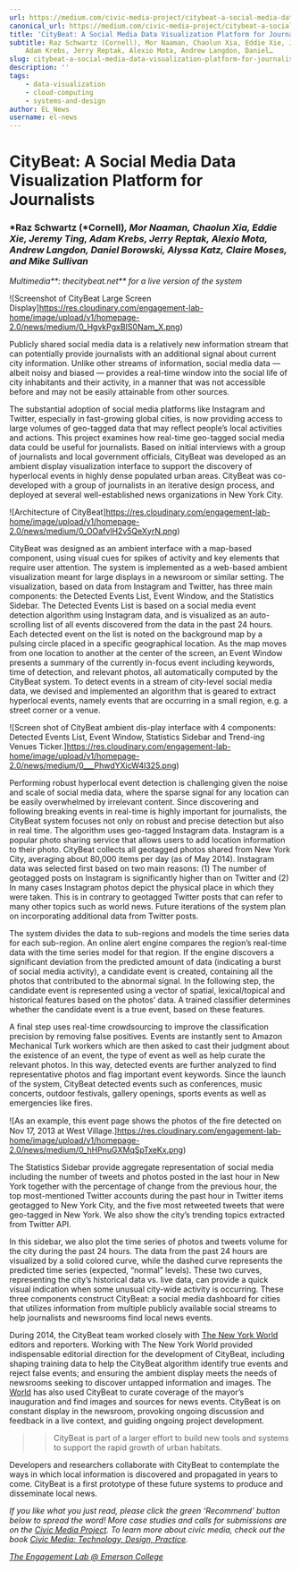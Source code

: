 ```yaml
---
url: https://medium.com/civic-media-project/citybeat-a-social-media-data-visualization-platform-for-journalists-8d53a47190ca
canonical_url: https://medium.com/civic-media-project/citybeat-a-social-media-data-visualization-platform-for-journalists-8d53a47190ca
title: 'CityBeat: A Social Media Data Visualization Platform for Journalists'
subtitle: Raz Schwartz (Cornell), Mor Naaman, Chaolun Xia, Eddie Xie, Jeremy Ting,
    Adam Krebs, Jerry Reptak, Alexio Mota, Andrew Langdon, Daniel…
slug: citybeat-a-social-media-data-visualization-platform-for-journalists
description: ''
tags:
    - data-visualization
    - cloud-computing
    - systems-and-design
author: EL_News
username: el-news
---
```


# CityBeat: A Social Media Data Visualization Platform for Journalists

### *Raz Schwartz (*Cornell)_, Mor Naaman, Chaolun Xia, Eddie Xie, Jeremy Ting, Adam Krebs, Jerry Reptak, Alexio Mota, Andrew Langdon, Daniel Borowski, Alyssa Katz, Claire Moses, and Mike Sullivan_

_Multimedia**: thecitybeat.net** for a live version of the system_

![Screenshot of CityBeat Large Screen Display]https://res.cloudinary.com/engagement-lab-home/image/upload/v1/homepage-2.0/news/medium/0_HgvkPgxBIS0Nam_X.png)

Publicly shared social media data is a relatively new information stream that can potentially provide journalists with an additional signal about current city information. Unlike other streams of information, social media data — albeit noisy and biased — provides a real-time window into the social life of city inhabitants and their activity, in a manner that was not accessible before and may not be easily attainable from other sources.

The substantial adoption of social media platforms like Instagram and Twitter, especially in fast-growing global cities, is now providing access to large volumes of geo-tagged data that may reflect people’s local activities and actions. This project examines how real-time geo-tagged social media data could be useful for journalists. Based on initial interviews with a group of journalists and local government officials, CityBeat was developed as an ambient display visualization interface to support the discovery of hyperlocal events in highly dense populated urban areas. CityBeat was co-developed with a group of journalists in an iterative design process, and deployed at several well-established news organizations in New York City.

![Architecture of CityBeat]https://res.cloudinary.com/engagement-lab-home/image/upload/v1/homepage-2.0/news/medium/0_OOafvlH2v5QeXyrN.png)

CityBeat was designed as an ambient interface with a map-based component, using visual cues for spikes of activity and key elements that require user attention. The system is implemented as a web-based ambient visualization meant for large displays in a newsroom or similar setting. The visualization, based on data from Instagram and Twitter, has three main components: the Detected Events List, Event Window, and the Statistics Sidebar. The Detected Events List is based on a social media event detection algorithm using Instagram data, and is visualized as an auto-scrolling list of all events discovered from the data in the past 24 hours. Each detected event on the list is noted on the background map by a pulsing circle placed in a specific geographical location. As the map moves from one location to another at the center of the screen, an Event Window presents a summary of the currently in-focus event including keywords, time of detection, and relevant photos, all automatically computed by the CityBeat system. To detect events in a stream of city-level social media data, we devised and implemented an algorithm that is geared to extract hyperlocal events, namely events that are occurring in a small region, e.g. a street corner or a venue.

![Screen shot of CityBeat ambient dis-play interface with 4 components: Detected Events List, Event Window, Statistics Sidebar and Trend-ing Venues Ticker.]https://res.cloudinary.com/engagement-lab-home/image/upload/v1/homepage-2.0/news/medium/0___PhwdYXicW4l325.png)

Performing robust hyperlocal event detection is challenging given the noise and scale of social media data, where the sparse signal for any location can be easily overwhelmed by irrelevant content. Since discovering and following breaking events in real-time is highly important for journalists, the CityBeat system focuses not only on robust and precise detection but also in real time. The algorithm uses geo-tagged Instagram data. Instagram is a popular photo sharing service that allows users to add location information to their photo. CityBeat collects all geotagged photos shared from New York City, averaging about 80,000 items per day (as of May 2014). Instagram data was selected first based on two main reasons: (1) The number of geotagged posts on Instagram is significantly higher than on Twitter and (2) In many cases Instagram photos depict the physical place in which they were taken. This is in contrary to geotagged Twitter posts that can refer to many other topics such as world news. Future iterations of the system plan on incorporating additional data from Twitter posts.

The system divides the data to sub-regions and models the time series data for each sub-region. An online alert engine compares the region’s real-time data with the time series model for that region. If the engine discovers a significant deviation from the predicted amount of data (indicating a burst of social media activity), a candidate event is created, containing all the photos that contributed to the abnormal signal. In the following step, the candidate event is represented using a vector of spatial, lexical/topical and historical features based on the photos’ data. A trained classifier determines whether the candidate event is a true event, based on these features.

A final step uses real-time crowdsourcing to improve the classification precision by removing false positives. Events are instantly sent to Amazon Mechanical Turk workers which are then asked to cast their judgment about the existence of an event, the type of event as well as help curate the relevant photos. In this way, detected events are further analyzed to find representative photos and flag important event keywords. Since the launch of the system, CityBeat detected events such as conferences, music concerts, outdoor festivals, gallery openings, sports events as well as emergencies like fires.

![As an example, this event page shows the photos of the ﬁre detected on Nov 17, 2013 at West Village.]https://res.cloudinary.com/engagement-lab-home/image/upload/v1/homepage-2.0/news/medium/0_hHPnuGXMqSpTxeKx.png)

The Statistics Sidebar provide aggregate representation of social media including the number of tweets and photos posted in the last hour in New York together with the percentage of change from the previous hour, the top most-mentioned Twitter accounts during the past hour in Twitter items geotagged to New York City, and the five most retweeted tweets that were geo-tagged in New York. We also show the city’s trending topics extracted from Twitter API.

In this sidebar, we also plot the time series of photos and tweets volume for the city during the past 24 hours. The data from the past 24 hours are visualized by a solid colored curve, while the dashed curve represents the predicted time series (expected, “normal” levels). These two curves, representing the city’s historical data vs. live data, can provide a quick visual indication when some unusual city-wide activity is occurring. These three components construct CityBeat: a social media dashboard for cities that utilizes information from multiple publicly available social streams to help journalists and newsrooms find local news events.

During 2014, the CityBeat team worked closely with [The New York World](http://www.thenewyorkworld.com/) editors and reporters. Working with The New York World provided indispensable editorial direction for the development of CityBeat, including shaping training data to help the CityBeat algorithm identify true events and reject false events; and ensuring the ambient display meets the needs of newsrooms seeking to discover untapped information and images. The [World](http://www.thenewyorkworld.com/2014/01/02/de-blasio-inaugural/) has also used CityBeat to curate coverage of the mayor’s inauguration and find images and sources for news events. CityBeat is on constant display in the newsroom, provoking ongoing discussion and feedback in a live context, and guiding ongoing project development.

> > CityBeat is part of a larger effort to build new tools and systems to support the rapid growth of urban habitats.

Developers and researchers collaborate with CityBeat to contemplate the ways in which local information is discovered and propagated in years to come. CityBeat is a first prototype of these future systems to produce and disseminate local news.

_If you like what you just read, please click the green ‘Recommend’ button below to spread the word! More case studies and calls for submissions are on the [Civic Media Project](http://www.civicmediaproject.com). To learn more about civic media, check out the book [Civic Media: Technology, Design, Practice](https://mitpress.mit.edu/books/civic-media)._

[_The Engagement Lab @ Emerson College_](http://elab.emerson.edu)
